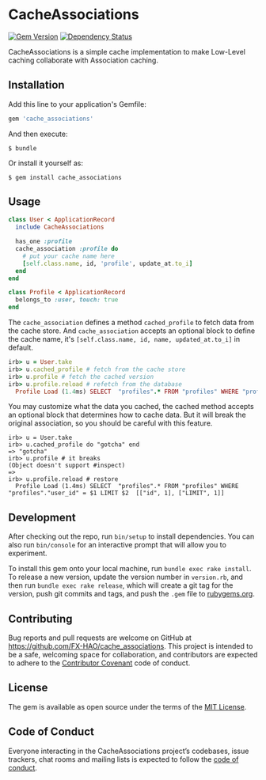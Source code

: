 # CacheAssociations
[![Gem Version](https://badge.fury.io/rb/cache_associations.svg)](https://badge.fury.io/rb/cache_associations)
[![Dependency Status](https://gemnasium.com/badges/github.com/FX-HAO/cache_associations.svg)](https://gemnasium.com/github.com/FX-HAO/cache_associations)

CacheAssociations is a simple cache implementation to make Low-Level caching collaborate with Association caching.


## Installation

Add this line to your application's Gemfile:

```ruby
gem 'cache_associations'
```

And then execute:

    $ bundle

Or install it yourself as:

    $ gem install cache_associations

## Usage

```ruby
class User < ApplicationRecord
  include CacheAssociations

  has_one :profile
  cache_association :profile do 
    # put your cache name here
    [self.class.name, id, 'profile', update_at.to_i]
  end
end

class Profile < ApplicationRecord
  belongs_to :user, touch: true
end
```

The `cache_association` defines a method `cached_profile` to fetch data from the cache store.
And `cache_association` accepts an optional block to define the cache name, it's `[self.class.name, id, name, updated_at.to_i]` in default.

```ruby
irb> u = User.take
irb> u.cached_profile # fetch from the cache store
irb> u.profile # fetch the cached version
irb> u.profile.reload # refetch from the database
  Profile Load (1.4ms) SELECT  "profiles".* FROM "profiles" WHERE "profiles"."user_id" = $1 LIMIT $2  [["id", 1], ["LIMIT", 1]]
```

You may customize what the data you cached, the cached method accepts an optional block that determines how to cache data. 
But it will break the original association, so you should be careful with this feature.

```
irb> u = User.take
irb> u.cached_profile do "gotcha" end
=> "gotcha"
irb> u.profile # it breaks
(Object doesn't support #inspect)
=> 
irb> u.profile.reload # restore
  Profile Load (1.4ms) SELECT  "profiles".* FROM "profiles" WHERE "profiles"."user_id" = $1 LIMIT $2  [["id", 1], ["LIMIT", 1]]
```

## Development

After checking out the repo, run `bin/setup` to install dependencies. You can also run `bin/console` for an interactive prompt that will allow you to experiment.

To install this gem onto your local machine, run `bundle exec rake install`. To release a new version, update the version number in `version.rb`, and then run `bundle exec rake release`, which will create a git tag for the version, push git commits and tags, and push the `.gem` file to [rubygems.org](https://rubygems.org).

## Contributing

Bug reports and pull requests are welcome on GitHub at https://github.com/FX-HAO/cache_associations. This project is intended to be a safe, welcoming space for collaboration, and contributors are expected to adhere to the [Contributor Covenant](http://contributor-covenant.org) code of conduct.

## License

The gem is available as open source under the terms of the [MIT License](http://opensource.org/licenses/MIT).

## Code of Conduct

Everyone interacting in the CacheAssociations project’s codebases, issue trackers, chat rooms and mailing lists is expected to follow the [code of conduct](https://github.com/[USERNAME]/cache_associations/blob/master/CODE_OF_CONDUCT.md).

